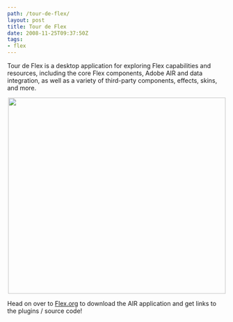 ```yaml
---
path: /tour-de-flex/
layout: post
title: Tour de Flex
date: 2008-11-25T09:37:50Z
tags:
- flex
---
```


Tour de Flex is a desktop application for exploring Flex capabilities and resources, including the core Flex components, Adobe AIR and data integration, as well as a variety of third-party components, effects, skins, and more.
<p style="text-align: center;"><a href="http://flex.org/tour"><img class="size-full wp-image-379 aligncenter" title="screenshots-large-500_0" src="http://uploads.psyked.co.uk/2008/11/screenshots-large-500_0.png" alt="" width="500" height="451" /></a></p>

Head on over to <a href="http://flex.org/tour" target="_blank">Flex.org</a> to download the AIR application and get links to the plugins / source code!